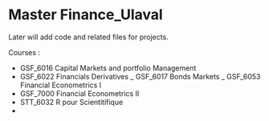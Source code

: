 # Master Finance_Ulaval 
Later will add code and related files for projects. 

Courses : 
- GSF_6016 Capital Markets and portfolio Management
- GSF_6022 Financials Derivatives
_ GSF_6017 Bonds Markets 
_ GSF_6053 Financial Econometrics I
- GSF_7000 Financial Econometrics II
- STT_6032 R pour Scientitifique 
- 
